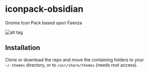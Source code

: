 # iconpack-obsidian
Gnome Icon Pack based upon Faenza

![alt tag](https://github.com/madmaxms/iconpack-obsidian/blob/master/logo.jpg)

## Installation
Clone or download the repo and move the containing folders to your `~/.themes` directory, or to `/usr/share/themes` (needs root access).
